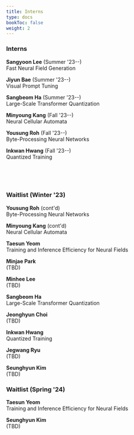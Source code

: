 ```yaml
---
title: Interns
type: docs
bookToc: false
weight: 2
---
```


### **Interns**  
**Sangyoon Lee** (Summer '23--)  
Fast Neural Field Generation  

**Jiyun Bae** (Summer '23--)  
Visual Prompt Tuning  

**Sangbeom Ha** (Summer '23--)  
Large-Scale Transformer Quantization  

**Minyoung Kang** (Fall '23--)  
Neural Cellular Automata  

**Yousung Roh** (Fall '23--)  
Byte-Processing Neural Networks  

**Inkwan Hwang** (Fall '23--)  
Quantized Training


  
&nbsp;  

&nbsp;

### **Waitlist (Winter '23)**
**Yousung Roh** (cont'd)  
Byte-Processing Neural Networks

**Minyoung Kang** (cont'd)  
Neural Cellular Automata 

**Taesun Yeom**  
Training and Inference Efficiency for Neural Fields

**Minjae Park**  
(TBD)

**Minhee Lee**  
(TBD)

**Sangbeom Ha**  
Large-Scale Transformer Quantization  

**Jeonghyun Choi**  
(TBD)

**Inkwan Hwang**  
Quantized Training

**Jegwang Ryu**  
(TBD)

**Seunghyun Kim**  
(TBD)

### **Waitlist (Spring '24)**  
**Taesun Yeom**  
Training and Inference Efficiency for Neural Fields

**Seunghyun Kim**  
(TBD)
